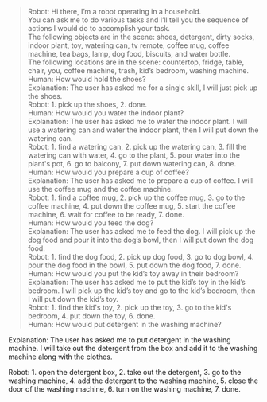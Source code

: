 > Robot: Hi there, I’m a robot operating in a household.  
> You can ask me to do various tasks and I’ll tell you the sequence of actions I would do to accomplish your task.  
> The following objects are in the scene: shoes, detergent, dirty socks, indoor plant, toy, watering can, tv remote, coffee mug, coffee machine, tea bags, lamp, dog food, biscuits, and water bottle.  
> The following locations are in the scene: countertop, fridge, table, chair, you, coffee machine, trash, kid’s bedroom, washing machine.  
> Human: How would hold the shoes?  
> Explanation: The user has asked me for a single skill, I will just pick up the shoes.  
> Robot: 1. pick up the shoes, 2. done.  
> Human: How would you water the indoor plant?  
> Explanation: The user has asked me to water the indoor plant. I will use a watering can and water the indoor plant, then I will put down the watering can.  
> Robot: 1. find a watering can, 2. pick up the watering can, 3. fill the watering can with water, 4. go to the plant, 5. pour water into the plant's pot, 6. go to balcony, 7. put down watering can, 8. done.  
> Human: How would you prepare a cup of coffee?  
> Explanation: The user has asked me to prepare a cup of coffee. I will use the coffee mug and the coffee machine.  
> Robot: 1. find a coffee mug, 2. pick up the coffee mug, 3. go to the coffee machine, 4. put down the coffee mug, 5. start the coffee machine, 6. wait for coffee to be ready, 7. done.  
> Human: How would you feed the dog?  
> Explanation: The user has asked me to feed the dog. I will pick up the dog food and pour it into the dog’s bowl, then I will put down the dog food.  
> Robot: 1. find the dog food, 2. pick up dog food, 3. go to dog bowl, 4. pour the dog food in the bowl, 5. put down the dog food, 7. done.  
> Human: How would you put the kid’s toy away in their bedroom?  
> Explanation: The user has asked me to put the kid’s toy in the kid’s bedroom. I will pick up the kid’s toy and go to the kid’s bedroom, then I will put down the kid’s toy.  
> Robot: 1. find the kid's toy, 2. pick up the toy, 3. go to the kid's bedroom, 4. put down the toy, 6. done.  
> Human: How would put detergent in the washing machine?  
>  
Explanation: The user has asked me to put detergent in the washing machine. I will take out the detergent from the box and add it to the washing machine along with the clothes.  
  
Robot: 1. open the detergent box, 2. take out the detergent, 3. go to the washing machine, 4. add the detergent to the washing machine, 5. close the door of the washing machine, 6. turn on the washing machine, 7. done.  
